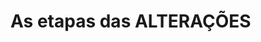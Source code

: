 # As etapas das ALTERAÇÕES
 
<!--stackedit_data:
eyJoaXN0b3J5IjpbNDY5OTk1MDE4LC02MTMxMjczODYsMTE4Mz
czNDEyMl19
-->